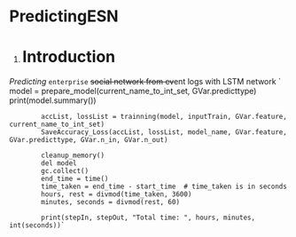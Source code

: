 # PredictingESN
1. # **Introduction**

 _Predicting_ `enterprise` ~~social network from ev~~ent logs with LSTM network
           ` model = prepare_model(current_name_to_int_set, GVar.predicttype)
            print(model.summary())

            accList, lossList = trainning(model, inputTrain, GVar.feature, current_name_to_int_set)
            SaveAccuracy_Loss(accList, lossList, model_name, GVar.feature, GVar.predicttype, GVar.n_in, GVar.n_out)

            cleanup_memory()
            del model
            gc.collect()
            end_time = time()
            time_taken = end_time - start_time  # time_taken is in seconds
            hours, rest = divmod(time_taken, 3600)
            minutes, seconds = divmod(rest, 60)

            print(stepIn, stepOut, "Total time: ", hours, minutes, int(seconds))`
            
  